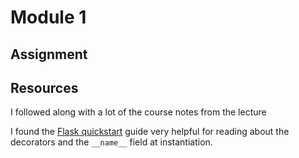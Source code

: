 # Module 1

## Assignment




## Resources

I followed along with a lot of the course notes from the lecture

I found the [Flask quickstart](https://flask.palletsprojects.com/en/stable/quickstart/) guide very helpful for reading about the decorators and the ```__name__``` field at instantiation. 

